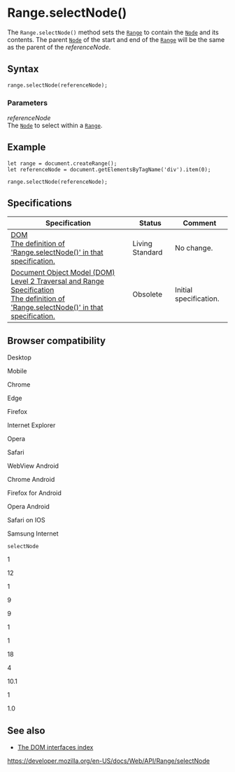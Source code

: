 Range.selectNode()
==================

The `Range.selectNode()` method sets the [`Range`](../range) to contain the [`Node`](../node) and its contents. The parent [`Node`](../node) of the start and end of the [`Range`](../range) will be the same as the parent of the *referenceNode*.

Syntax
------

    range.selectNode(referenceNode);

### Parameters

*referenceNode*  
The [`Node`](../node) to select within a [`Range`](../range).

Example
-------

    let range = document.createRange();
    let referenceNode = document.getElementsByTagName('div').item(0);

    range.selectNode(referenceNode);

Specifications
--------------

<table><thead><tr class="header"><th>Specification</th><th>Status</th><th>Comment</th></tr></thead><tbody><tr class="odd"><td><a href="https://dom.spec.whatwg.org/#dom-range-selectnode">DOM<br />
<span class="small">The definition of 'Range.selectNode()' in that specification.</span></a></td><td><span class="spec-living">Living Standard</span></td><td>No change.</td></tr><tr class="even"><td><a href="https://www.w3.org/TR/DOM-Level-2-Traversal-Range/ranges.html#Level2-Range-method-selectNode">Document Object Model (DOM) Level 2 Traversal and Range Specification<br />
<span class="small">The definition of 'Range.selectNode()' in that specification.</span></a></td><td><span class="spec-obsolete">Obsolete</span></td><td>Initial specification.</td></tr></tbody></table>

Browser compatibility
---------------------

Desktop

Mobile

Chrome

Edge

Firefox

Internet Explorer

Opera

Safari

WebView Android

Chrome Android

Firefox for Android

Opera Android

Safari on IOS

Samsung Internet

`selectNode`

1

12

1

9

9

1

1

18

4

10.1

1

1.0

See also
--------

-   [The DOM interfaces index](../document_object_model)

<a href="https://developer.mozilla.org/en-US/docs/Web/API/Range/selectNode" class="_attribution-link">https://developer.mozilla.org/en-US/docs/Web/API/Range/selectNode</a>
